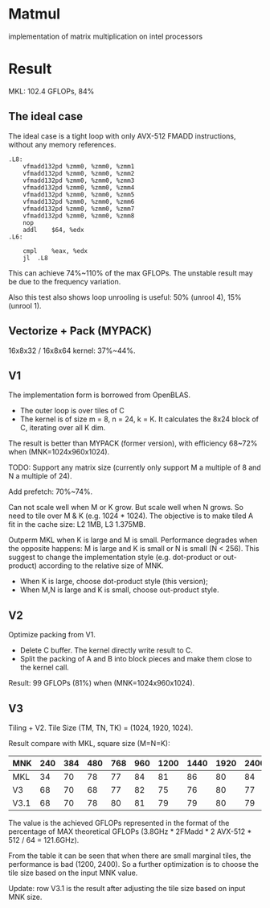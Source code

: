 # Matmul
implementation of matrix multiplication on intel processors

# Result
MKL: 102.4 GFLOPs, 84%


## The ideal case
The ideal case is a tight loop with only AVX-512 FMADD instructions, without any memory references.
```
.L8:
	vfmadd132pd	%zmm0, %zmm0, %zmm1
	vfmadd132pd	%zmm0, %zmm0, %zmm2
	vfmadd132pd	%zmm0, %zmm0, %zmm3
	vfmadd132pd	%zmm0, %zmm0, %zmm4
	vfmadd132pd	%zmm0, %zmm0, %zmm5
	vfmadd132pd	%zmm0, %zmm0, %zmm6
	vfmadd132pd	%zmm0, %zmm0, %zmm7
	vfmadd132pd	%zmm0, %zmm0, %zmm8
	nop
	addl	$64, %edx
.L6:

	cmpl	%eax, %edx
	jl	.L8
```
This can achieve 74%~110% of the max GFLOPs. The unstable result may be due to the frequency variation.

Also this test also shows loop unrooling is useful: 50% (unrool 4), 15% (unrool 1).

## Vectorize + Pack (MYPACK)

16x8x32 / 16x8x64 kernel: 37%~44%.

## V1

The implementation form is borrowed from OpenBLAS. 
* The outer loop is over tiles of C
* The kernel is of size m = 8, n = 24, k = K. It calculates the 8x24 block of C, iterating over all K dim.

The result is better than MYPACK (former version), with efficiency 68~72% when (MNK=1024x960x1024).

TODO: Support any matrix size (currently only support M a multiple of 8 and N a multiple of 24).

Add prefetch: 70%~74%.

Can not scale well when M or K grow. But scale well when N grows. So need to tile over M & K (e.g. 1024 * 1024). The objective is to make tiled A fit in the cache size: L2 1MB, L3 1.375MB.

Outperm MKL when K is large and M is small. Performance degrades when the opposite happens: M is large and K is small or N is small (N < 256). This suggest to change the implementation style (e.g. dot-product or out-product) according to the relative size of MNK.
* When K is large, choose dot-product style (this version);
* When M,N is large and K is small, choose out-product style.

## V2

Optimize packing from V1.
* Delete C buffer. The kernel directly write result to C.
* Split the packing of A and B into block pieces and make them close to the kernel call.

Result: 99 GFLOPs (81%) when (MNK=1024x960x1024).

## V3

Tiling + V2. Tile Size (TM, TN, TK) = (1024, 1920, 1024).

Result compare with MKL, square size (M=N=K):

| MNK  | 240 | 384 | 480 | 768 | 960 | 1200 | 1440 | 1920 | 2400 | 3840 |
|------|-----|-----|-----|-----|-----|------|------|------|------|------|
| MKL  | 34  | 70  | 78  | 77  | 84  | 81   | 86   | 80   | 84   | 85   |
| V3   | 68  | 70  | 68  | 77  | 82  | 75   | 76   | 80   | 77   | 81   |
| V3.1 | 68  | 70  | 78  | 80  | 81  | 79   | 79   | 80   | 79   | 82   |

The value is the achieved GFLOPs represented in the format of the percentage of MAX theoretical GFLOPs (3.8GHz * 2FMadd * 2 AVX-512 * 512 / 64 = 121.6GHz).

From the table it can be seen that when there are small marginal tiles, the performance is bad (1200, 2400). So a further optimization is to choose the tile size based on the input MNK value.

Update: row V3.1 is the result after adjusting the tile size based on input MNK size. 

